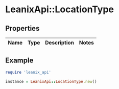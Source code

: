 # LeanixApi::LocationType

## Properties

| Name | Type | Description | Notes |
| ---- | ---- | ----------- | ----- |

## Example

```ruby
require 'leanix_api'

instance = LeanixApi::LocationType.new()
```

